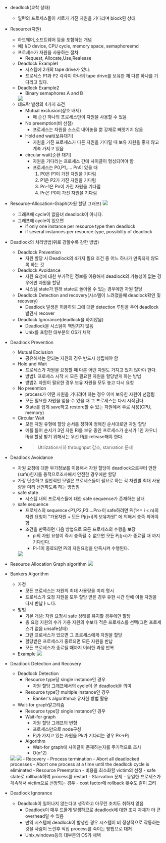 - deadlock(교착 상태)
  - 일련의 프로세스들이 서로가 가진 자원을 기다리며 block된 상태
- Resource(자원)
  - 하드웨어,소프트웨어 등을 포함하는 개념
  - 예) I/O device, CPU cycle, memory space, semaphoreemd
  - 프로세스가 자원을 사용하는 절차
    - Request, Allocate,Use,Realease
  - Deadlock Example1
    - 시스템에 2개의 tape drive가 있다.
    - 프로세스 P1과 P2 각각이 하나의 tape drive를 보유한 채 다른 하나를 기다리고 있다.
  - Deadlock Example2
    - Binary semaphores A and B
    <img src="./img1.png" />
  - 데드락 발생의 4가지 조건
    - Mutual exclusion(상호 배제)
      - 매 순간 하나의 프로세스만이 자원을 사용할 수 있음
    - No preemption(비 선점)
      - 프로세스는 자원을 스스로 내어놓을 뿐 강제로 빼앗기지 않음
    - Hold and wait(보유대기)
      - 자원을 가진 프로세스가 다른 자원을 기다릴 때 보유 자원을 좋지 않고 계속 가지고 있음
    - circular wait(순환 대기)
      - 자원을 기다리는 프로세스 간에 사이클이 형성되어야 함
      - 프로세스는 P0,P1,.... Pn이 있을 때
        1. P0은 P1이 가진 자원을 기다림
        2. P1은 P2가 가진 자원을 기다림
        3. Pn-1은 Pn이 가진 자원을 기다림
        4. Pn은 P0이 가진 자원을 기다림

- Resource-Allocation-Graph(자원 할당 그래프)
    <img src="./img2.png"/>

    - 그래프에 cycle이 없음녀 deadlock이 아니다.
    - 그래프에 cycle이 있으면
      - if only one instance per resource type then deadlock
      - if several instances per resource type, possiblity of deadlock

- Deadlock의 처리방법(위로 강할수록 강한 방법)
  - Deadlock Prevention
    - 자원 할당 시 Deadlock의 4가지 필요 조건 중 어느 하나가 만족되지 않도록 하는 것
  - Deadlock Avoidance
    - 자원 요청에 대한 부가적인 정보를 이용해서 deadlock의 가능성이 없는 경우에만 자원을 할당
    - 시스템 state가 원래 state로 돌아올 수 있는 경우에만 자원 할당
  - Deadlock Detection and recovery(시스템이 느려졌을때 deadlock확인 및 recovery)
    - Deadlock 발생은 허용하되 그에 대한 detection 루틴을 두어 deadlock발견시 recover
  - Deadlock Ignorance(deadlock을 하지않음)
    - Deadlock을 시스템이 책임지지 않음
    - Unix를 포함한 대부분의 OS가 채택

- Deadlock Prevention
  - Mutual Exclusion
    - 공유해서는 안되는 자원의 경우 반드시 성립해야 함
  - Hold and Wait
    - 프로세스가 자원을 요청할 때 다른 어떤 자원도 가지고 있지 않아야 한다.
    - 방법1. 프로세스 시작 시 모든 필요한 자원을 할당받게 하는 방법
    - 방법2. 자원이 필요한 경우 보유 자원을 모두 놓고 다시 요청
  - No preemtion
    - process가 어떤 자원을 기다려야 하는 경우 이미 보유한 자원이 선점됨
    - 모든 필요한 자원을 얻을 수 있을 때 그 프로세스는 다시 시작된다.
    - State를 쉽게 save하고 restore할 수 있는 자원에서 주로 사용(CPU, memory)
  - Circular Wait
    - 모든 자원 유형에 할당 순서를 정하여 정해진 순서대로만 자원 할당
    - 예를 들어 순서가 3인 자원 Ri를 보유 중인 프로세스가 순서가 1인 자우너 Rj을 할당 받기 위해서는 우선 Rj를 release해야 한다.
    - > Utilization저하 throughput 감소, starvation 문제

- Deadlock Avoidance
  - 자원 요청에 대한 부가정보를 이용해서 자원 할당이 deadlock으로부터 안전(safe)한지를 동적으로조사해서 안전한 경우에만 할당
  - 가장 단순하고 일반적인 모델은 프로세스들이 필요로 하는 각 자원별 최대 사용량을 미리 선언하도록 하는 방법임
  - safe state
    - 시스템 내의 프로세스들에 대한 safe sequence가 존재하는 상태
  - safe sequence
    - 프로세스의 sequence<P1,P2,P3....Pn>이 safe하려면 Pi(1<= i < n)의 자원 요청이 "가용자원 + 모든 Pj(j<i)의 보유자원" 에 의해서 충족 되어야 함
    - 조건을 만족하면 다음 방법으로 모든 프로세스의 수행을 보장
      - pi의 자원 요청이 즉시 충족될 수 없으면 모든 Pj(j<i)가 종료될 때 까지 기다린다.
      - Pi-1이 종료되면 Pi의 자원요청을 만족시켜 수행된다.
    <img src="./img3.png" />

- Resource Allocation Graph algorithm
    <img src="./img4.png" />

- Bankers Algorithm
  - 가정
    - 모든 프로세스는 자원의 최대 사용량을 미리 명시
    - 프로세스가 요청 자원을 모두 할당 받은 경우 유한 시간 안에 이들 자원을 다시 반납ㅏㄴ다.
  - 방법
    - 기본 개념: 자원 요청시 safe 상태를 유지할 경우에만 할당
    - 총 요청 자원의 수가 가용 자원의 수보다 적은 프로세스를 선택(그런 프로세스가 없음 unsafe상태)
    - 그런 프로세스가 있으면 그 프로세스에게 자원을 할당
    - 할당받은 프로세스가 종료되면 모든 자원을 반납
    - 모든 프로세스가 종료될 때까지 이러한 과정 반복
  - Example
    <img src="./img5.png"/>

- Deadlock Detection and Recovery
  - Deadlock Detection
    - Resource type당 single instance인 경우
      - 자원 할당 그래프에서의 cycle이 곧 deadlock을 의미
    - Resource type당 multiple instance인 경우
      - Banker's algorithm과 유사한 방법 활용
  - Wait-for graph알고리즘
    - Resource type당 single instance인 경우
    - Wait-for graph
      - 자원 할당 그래프의 변형
      - 프로세스만으로 node구성
      - Pj가 가지고 있는 자원을 Pk가 기다리는 경우 Pk->Pj
    - Algorithm
      - Wait-for graph에 사이클이 존재하는지를 주기적으로 조사
      - O(n^2)
  <img src="./img6.png"/>

  <img src="./img7.png"/>
  - Recovery
    - Process termination
      - Abort all deadlocked processes
      - Abort one process at a time until the deadlock cycle is eliminated
    - Resource Preemption
      - 비용을 최소화할 victim의 선정
      - safe state로 rollback하여 process를 restart
      - Starvation 문제
        - 동일한 프로세스가 계속해서 victim으로 선정되는 경우
        - cost factor에 rollback 횟수도 같이 고려

- Deadlock Ignorance
  - Deadlock이 일어나지 않는다고 생각하고 아무런 조치도 취하지 않음
    - Deadlock이 매우 드물게 발생하므로 deadlock에 대한 조치 자체가 더 큰 overhead일 수 있음
    - 만약 시스템에 deadlock이 발생한 경우 시스템이 비 정상적으로 작동하는 것을 사람이 느낀후 직접 process를 죽이는 방법으로 대처
    - Unix,windows등의 대부분의 OS가 채택
